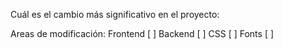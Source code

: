 Cuál es el cambio más significativo en el proyecto: 

Areas de modificación: 
Frontend [ ]
Backend [ ]
CSS [ ]
Fonts [ ]
